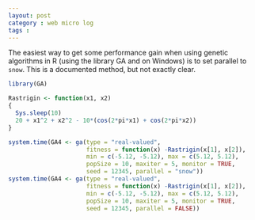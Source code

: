 ```yaml
---
layout: post
category : web micro log
tags : 
---
```


The easiest way to get some performance gain when using genetic algorithms in R (using the library GA and on Windows) is to set parallel to `snow`. This is a documented method, but not exactly clear. 

```r
library(GA)

Rastrigin <- function(x1, x2)
{
  Sys.sleep(10)
  20 + x1^2 + x2^2 - 10*(cos(2*pi*x1) + cos(2*pi*x2))
}

system.time(GA4 <- ga(type = "real-valued",
                      fitness = function(x) -Rastrigin(x[1], x[2]),
                      min = c(-5.12, -5.12), max = c(5.12, 5.12),
                      popSize = 10, maxiter = 5, monitor = TRUE,
                      seed = 12345, parallel = "snow"))
system.time(GA4 <- ga(type = "real-valued",
                      fitness = function(x) -Rastrigin(x[1], x[2]),
                      min = c(-5.12, -5.12), max = c(5.12, 5.12),
                      popSize = 10, maxiter = 5, monitor = TRUE,
                      seed = 12345, parallel = FALSE))

```
